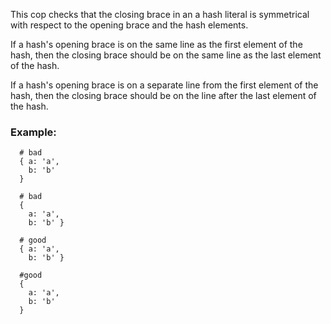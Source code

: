 This cop checks that the closing brace in an a hash literal is
symmetrical with respect to the opening brace and the hash
elements.

If a hash's opening brace is on the same line as the first element
of the hash, then the closing brace should be on the same line as
the last element of the hash.

If a hash's opening brace is on a separate line from the first
element of the hash, then the closing brace should be on the line
after the last element of the hash.

### Example:

      # bad
      { a: 'a',
        b: 'b'
      }

      # bad
      {
        a: 'a',
        b: 'b' }

      # good
      { a: 'a',
        b: 'b' }

      #good
      {
        a: 'a',
        b: 'b'
      }